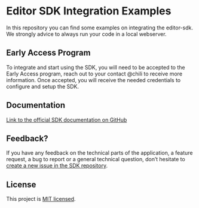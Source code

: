 # Editor SDK Integration Examples

In this repository you can find some examples on integrating the editor-sdk.
We strongly advice to always run your code in a local webserver.

## Early Access Program

To integrate and start using the SDK, you will need to be accepted to the Early Access program, reach out to your contact @chili to receive more information. Once accepted, you will receive the needed credentials to configure and setup the SDK.

## Documentation

[Link to the official SDK documentation on GitHub](https://chili-publish.github.io/editor-sdk/)

## Feedback?

If you have any feedback on the technical parts of the application, a feature request, a bug to report or a general technical question, don’t hesitate to [create a new issue in the SDK repository](https://github.com/chili-publish/editor-sdk/issues/new/choose).

## License

This project is [MIT licensed](https://github.com/chili-publish/editor-sdk-integration-examples/blob/main/LICENSE).
